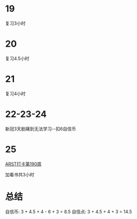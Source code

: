 # 19
复习3小时

# 20
复习4.5小时

# 21
复习4小时

# 22-23-24
新冠3天剧痛到无法学习--扣6自信币

# 25
[ARST打卡第190周](https://www.wolfdan.cn/ARST%E6%89%93%E5%8D%A1%E7%AC%AC190%E5%91%A8-190-521/)

加看书共3小时

# 总结
自信币: 3 + 4.5 + 4 - 6 + 3 = 8.5
自信点: 3 + 4.5 + 4 + 3 = 14.5